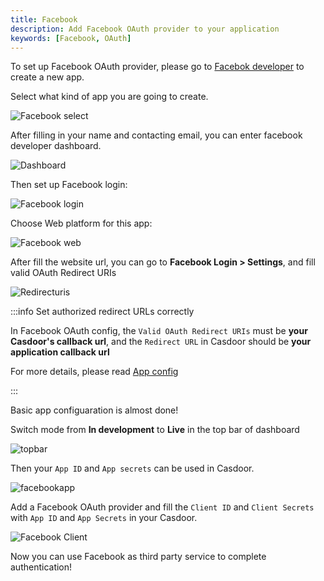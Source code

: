 ```yaml
---
title: Facebook
description: Add Facebook OAuth provider to your application
keywords: [Facebook, OAuth]
---
```


To set up Facebook OAuth provider, please go to [Facebok developer](https://developers.facebook.com/apps/) to create a new app.

Select what kind of app you are going to create.

![Facebook select](/img/providers/OAuth/facebookselect.png)

After filling in your name and contacting email, you can enter facebook developer dashboard.

![Dashboard](/img/providers/OAuth/dashboard.png)

Then set up Facebook login:

![Facebook login](/img/providers/OAuth/facebooklogin.png)

Choose Web platform for this app:

![Facebook web](/img/providers/OAuth/facebookweb.png)

After fill the website url, you can go to **Facebook Login > Settings**, and fill valid OAuth Redirect URIs

![Redirecturis](/img/providers/OAuth/facebookredirecturl.png)


:::info Set authorized redirect URLs correctly

In Facebook OAuth config, the `Valid OAuth Redirect URIs` must be **your Casdoor's callback url**, and the `Redirect URL` in Casdoor should be **your application callback url**

 For more details, please read [App config](/docs/application/config#further-understanding)

:::

Basic app configuaration is almost done!

Switch mode from **In development** to **Live** in the top bar of dashboard

![topbar](/img/providers/OAuth/facebooktopbar.png)

Then your `App ID` and `App secrets` can be used in Casdoor.

![facebookapp](/img/providers/OAuth/facebookappclient.png)

Add a Facebook OAuth provider and fill the `Client ID` and `Client Secrets` with `App ID` and `App Secrets` in your Casdoor.

![Facebook Client](/img/providers/OAuth/facebookclient.png)

Now you can use Facebook as third party service to complete authentication!